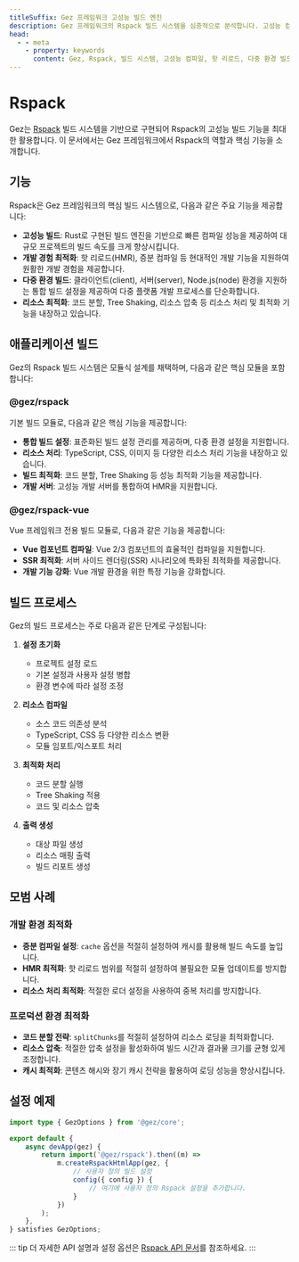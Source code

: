 ```yaml
---
titleSuffix: Gez 프레임워크 고성능 빌드 엔진
description: Gez 프레임워크의 Rspack 빌드 시스템을 심층적으로 분석합니다. 고성능 컴파일, 다중 환경 빌드, 리소스 최적화 등 핵심 기능을 포함하여 개발자가 효율적이고 신뢰할 수 있는 현대적인 웹 애플리케이션을 구축할 수 있도록 지원합니다.
head:
  - - meta
    - property: keywords
      content: Gez, Rspack, 빌드 시스템, 고성능 컴파일, 핫 리로드, 다중 환경 빌드, Tree Shaking, 코드 분할, SSR, 리소스 최적화, 개발 효율성, 빌드 도구
---
```


# Rspack

Gez는 [Rspack](https://rspack.dev/) 빌드 시스템을 기반으로 구현되어 Rspack의 고성능 빌드 기능을 최대한 활용합니다. 이 문서에서는 Gez 프레임워크에서 Rspack의 역할과 핵심 기능을 소개합니다.

## 기능

Rspack은 Gez 프레임워크의 핵심 빌드 시스템으로, 다음과 같은 주요 기능을 제공합니다:

- **고성능 빌드**: Rust로 구현된 빌드 엔진을 기반으로 빠른 컴파일 성능을 제공하여 대규모 프로젝트의 빌드 속도를 크게 향상시킵니다.
- **개발 경험 최적화**: 핫 리로드(HMR), 증분 컴파일 등 현대적인 개발 기능을 지원하여 원활한 개발 경험을 제공합니다.
- **다중 환경 빌드**: 클라이언트(client), 서버(server), Node.js(node) 환경을 지원하는 통합 빌드 설정을 제공하여 다중 플랫폼 개발 프로세스를 단순화합니다.
- **리소스 최적화**: 코드 분할, Tree Shaking, 리소스 압축 등 리소스 처리 및 최적화 기능을 내장하고 있습니다.

## 애플리케이션 빌드

Gez의 Rspack 빌드 시스템은 모듈식 설계를 채택하며, 다음과 같은 핵심 모듈을 포함합니다:

### @gez/rspack

기본 빌드 모듈로, 다음과 같은 핵심 기능을 제공합니다:

- **통합 빌드 설정**: 표준화된 빌드 설정 관리를 제공하며, 다중 환경 설정을 지원합니다.
- **리소스 처리**: TypeScript, CSS, 이미지 등 다양한 리소스 처리 기능을 내장하고 있습니다.
- **빌드 최적화**: 코드 분할, Tree Shaking 등 성능 최적화 기능을 제공합니다.
- **개발 서버**: 고성능 개발 서버를 통합하여 HMR을 지원합니다.

### @gez/rspack-vue

Vue 프레임워크 전용 빌드 모듈로, 다음과 같은 기능을 제공합니다:

- **Vue 컴포넌트 컴파일**: Vue 2/3 컴포넌트의 효율적인 컴파일을 지원합니다.
- **SSR 최적화**: 서버 사이드 렌더링(SSR) 시나리오에 특화된 최적화를 제공합니다.
- **개발 기능 강화**: Vue 개발 환경을 위한 특정 기능을 강화합니다.

## 빌드 프로세스

Gez의 빌드 프로세스는 주로 다음과 같은 단계로 구성됩니다:

1. **설정 초기화**
   - 프로젝트 설정 로드
   - 기본 설정과 사용자 설정 병합
   - 환경 변수에 따라 설정 조정

2. **리소스 컴파일**
   - 소스 코드 의존성 분석
   - TypeScript, CSS 등 다양한 리소스 변환
   - 모듈 임포트/익스포트 처리

3. **최적화 처리**
   - 코드 분할 실행
   - Tree Shaking 적용
   - 코드 및 리소스 압축

4. **출력 생성**
   - 대상 파일 생성
   - 리소스 매핑 출력
   - 빌드 리포트 생성

## 모범 사례

### 개발 환경 최적화

- **증분 컴파일 설정**: `cache` 옵션을 적절히 설정하여 캐시를 활용해 빌드 속도를 높입니다.
- **HMR 최적화**: 핫 리로드 범위를 적절히 설정하여 불필요한 모듈 업데이트를 방지합니다.
- **리소스 처리 최적화**: 적절한 로더 설정을 사용하여 중복 처리를 방지합니다.

### 프로덕션 환경 최적화

- **코드 분할 전략**: `splitChunks`를 적절히 설정하여 리소스 로딩을 최적화합니다.
- **리소스 압축**: 적절한 압축 설정을 활성화하여 빌드 시간과 결과물 크기를 균형 있게 조정합니다.
- **캐시 최적화**: 콘텐츠 해시와 장기 캐시 전략을 활용하여 로딩 성능을 향상시킵니다.

## 설정 예제

```ts title="src/entry.node.ts"
import type { GezOptions } from '@gez/core';

export default {
    async devApp(gez) {
        return import('@gez/rspack').then((m) =>
            m.createRspackHtmlApp(gez, {
                // 사용자 정의 빌드 설정
                config({ config }) {
                    // 여기에 사용자 정의 Rspack 설정을 추가합니다.
                }
            })
        );
    },
} satisfies GezOptions;
```

::: tip
더 자세한 API 설명과 설정 옵션은 [Rspack API 문서](/api/app/rspack.html)를 참조하세요.
:::